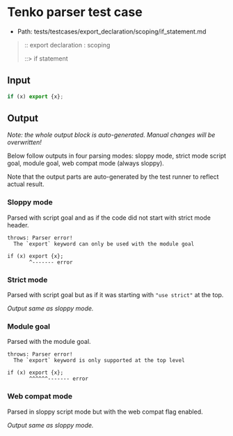 # Tenko parser test case

- Path: tests/testcases/export_declaration/scoping/if_statement.md

> :: export declaration : scoping
>
> ::> if statement

## Input

`````js
if (x) export {x};
`````

## Output

_Note: the whole output block is auto-generated. Manual changes will be overwritten!_

Below follow outputs in four parsing modes: sloppy mode, strict mode script goal, module goal, web compat mode (always sloppy).

Note that the output parts are auto-generated by the test runner to reflect actual result.

### Sloppy mode

Parsed with script goal and as if the code did not start with strict mode header.

`````
throws: Parser error!
  The `export` keyword can only be used with the module goal

if (x) export {x};
       ^------- error
`````

### Strict mode

Parsed with script goal but as if it was starting with `"use strict"` at the top.

_Output same as sloppy mode._

### Module goal

Parsed with the module goal.

`````
throws: Parser error!
  The `export` keyword is only supported at the top level

if (x) export {x};
       ^^^^^^------- error
`````


### Web compat mode

Parsed in sloppy script mode but with the web compat flag enabled.

_Output same as sloppy mode._
